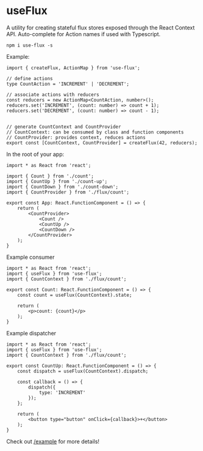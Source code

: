 # useFlux

A utility for creating stateful flux stores exposed through the React Context API. Auto-complete for Action names if used with Typescript.

`npm i use-flux -s`

Example:
```tsx
import { createFlux, ActionMap } from 'use-flux';

// define actions
type CountAction = 'INCREMENT' | 'DECREMENT';

// associate actions with reducers
const reducers = new ActionMap<CountAction, number>();
reducers.set('INCREMENT', (count: number) => count + 1);
reducers.set('DECREMENT', (count: number) => count - 1);


// generate CountContext and CountProvider
// CountContext: can be consumed by class and function components
// CountProvider: provides context, reduces actions
export const [CountContext, CountProvider] = createFlux(42, reducers);
```

In the root of your app:
```tsx
import * as React from 'react';

import { Count } from './count';
import { CountUp } from './count-up';
import { CountDown } from './count-down';
import { CountProvider } from './flux/count';

export const App: React.FunctionComponent = () => {
	return (
		<CountProvider>
			<Count />
			<CountUp />
			<CountDown />
		</CountProvider>
	);
}
```

Example consumer
```tsx
import * as React from 'react';
import { useFlux } from 'use-flux';
import { CountContext } from './flux/count';

export const Count: React.FunctionComponent = () => {
	const count = useFlux(CountContext).state;

	return (
		<p>count: {count}</p>
	);
}
```

Example dispatcher
```tsx
import * as React from 'react';
import { useFlux } from 'use-flux';
import { CountContext } from './flux/count';

export const CountUp: React.FunctionComponent = () => {
	const dispatch = useFlux(CountContext).dispatch;

	const callback = () => {
		dispatch({
			type: 'INCREMENT'
		});
	};

	return (
		<button type="button" onClick={callback}>+</button>
	);
}
```

Check out [/example](https://github.com/spencerudnick/use-flux/tree/master/example) for more details!